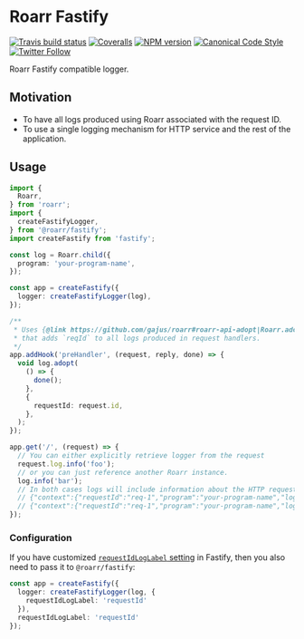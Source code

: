 # Roarr Fastify

[![Travis build status](https://img.shields.io/travis/gajus/roarr-fastify/main.svg?style=flat-square)](https://app.travis-ci.com/github/gajus/roarr-fastify)
[![Coveralls](https://img.shields.io/coveralls/gajus/roarr-fastify.svg?style=flat-square)](https://coveralls.io/github/gajus/roarr-fastify)
[![NPM version](http://img.shields.io/npm/v/@roarr/fastify.svg?style=flat-square)](https://www.npmjs.com/package/@roarr/fastify)
[![Canonical Code Style](https://img.shields.io/badge/code%20style-canonical-blue.svg?style=flat-square)](https://github.com/gajus/canonical)
[![Twitter Follow](https://img.shields.io/twitter/follow/kuizinas.svg?style=social&label=Follow)](https://twitter.com/kuizinas)

Roarr Fastify compatible logger.

## Motivation

* To have all logs produced using Roarr associated with the request ID.
* To use a single logging mechanism for HTTP service and the rest of the application.

## Usage

```ts
import {
  Roarr,
} from 'roarr';
import {
  createFastifyLogger,
} from '@roarr/fastify';
import createFastify from 'fastify';

const log = Roarr.child({
  program: 'your-program-name',
});

const app = createFastify({
  logger: createFastifyLogger(log),
});

/**
 * Uses {@link https://github.com/gajus/roarr#roarr-api-adopt|Roarr.adopt} to create an async_context
 * that adds `reqId` to all logs produced in request handlers.
 */
app.addHook('preHandler', (request, reply, done) => {
  void log.adopt(
    () => {
      done();
    },
    {
      requestId: request.id,
    },
  );
});

app.get('/', (request) => {
  // You can either explicitly retrieve logger from the request
  request.log.info('foo');
  // or you can just reference another Roarr instance.
  log.info('bar');
  // In both cases logs will include information about the HTTP request, i.e.
  // {"context":{"requestId":"req-1","program":"your-program-name","logLevel":30},"message":"foo"}
  // {"context":{"requestId":"req-1","program":"your-program-name","logLevel":30},"message":"bar"}
});
```

### Configuration

If you have customized [`requestIdLogLabel` setting](https://www.fastify.io/docs/latest/Reference/Server/#requestidloglabel) in Fastify, then you also need to pass it to `@roarr/fastify`:

```ts
const app = createFastify({
  logger: createFastifyLogger(log, {
    requestIdLogLabel: 'requestId'
  }),
  requestIdLogLabel: 'requestId'
});
```